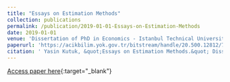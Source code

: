 ```yaml
---
title: "Essays on Estimation Methods"
collection: publications
permalink: /publication/2019-01-01-Essays-on-Estimation-Methods
date: 2019-01-01
venue: 'Dissertation of PhD in Economics - Istanbul Technical University'
paperurl: 'https://acikbilim.yok.gov.tr/bitstream/handle/20.500.12812/712933/yokAcikBilim_10283448.pdf?sequence=-1&isAllowed=y'
citation: ' Yasin Kutuk, &quot;Essays on Estimation Methods.&quot; Dissertation of PhD in Economics - Istanbul Technical University, 2019.'
---
```

[Access paper here](https://acikbilim.yok.gov.tr/bitstream/handle/20.500.12812/712933/yokAcikBilim_10283448.pdf?sequence=-1&isAllowed=y){:target="_blank"}
